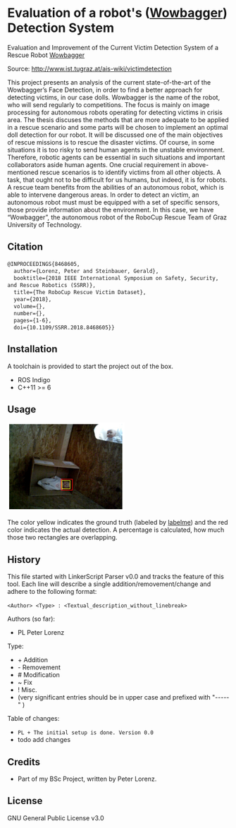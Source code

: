 # Evaluation of a robot's ([Wowbagger](http://www.ist.tugraz.at/ais-wiki/wowbagger)) Detection System
Evaluation and Improvement of the Current Victim Detection System of a Rescue Robot [Wowbagger](http://www.ist.tugraz.at/ais-wiki/wowbagger)



Source: http://www.ist.tugraz.at/ais-wiki/victimdetection

This project presents an analysis of the current state-of-the-art of the Wowbagger’s
Face Detection, in order to find a better approach for detecting victims,
in our case dolls. Wowbagger is the name of the robot, who will send regularly
to competitions. The focus is mainly on image processing for autonomous robots
operating for detecting victims in crisis area. The thesis discuses the methods that
are more adequate to be applied in a rescue scenario and some parts will be chosen
to implement an optimal doll detection for our robot.
It will be discussed one of the main objectives of rescue missions is to rescue the
disaster victims. Of course, in some situations it is too risky to send human agents
in the unstable environment. Therefore, robotic agents can be essential in such
situations and important collaborators aside human agents.
One crucial requirement in above-mentioned rescue scenarios is to identify victims
from all other objects. A task, that ought not to be difficult for us humans, but
indeed, it is for robots. A rescue team benefits from the abilities of an autonomous
robot, which is able to intervene dangerous areas.
In order to detect an victim, an autonomous robot must must be equipped with a
set of specific sensors, those provide information about the environment.
In this case, we have “Wowbagger”, the autonomous robot of the RoboCup Rescue
Team of Graz University of Technology.

## Citation

```
@INPROCEEDINGS{8468605,
  author={Lorenz, Peter and Steinbauer, Gerald},
  booktitle={2018 IEEE International Symposium on Safety, Security, and Rescue Robotics (SSRR)}, 
  title={The RoboCup Rescue Victim Dataset}, 
  year={2018},
  volume={},
  number={},
  pages={1-6},
  doi={10.1109/SSRR.2018.8468605}}
```

## Installation

A toolchain is provided to start the project out of the box.

  * ROS Indigo
  * C++11 >= 6

## Usage

   
   ![img](https://github.com/computeVision/evaluation_wowbaggers_vision_system/blob/master/thesis/detection.png)   
   
   The color yellow indicates the ground truth (labeled by [labelme](http://labelme.csail.mit.edu)) and the red color indicates the actual detection. A percentage is calculated, how much those two rectangles are overlapping. 
   

## History

This file started with LinkerScript Parser v0.0 and tracks the feature of this tool.
Each line will describe a single addition/removement/change and adhere to the following format:

`<Author> <Type> : <Textual_description_without_linebreak>`

Authors (so far):

  * PL   Peter Lorenz

Type:

  * \+ Addition
  * \- Removement
  * \# Modification
  * \~ Fix
  * \! Misc.
  * (very significant entries should be in upper case and prefixed with "-----" )

Table of changes:

  * `PL + The initial setup is done. Version 0.0`
  * todo add changes

## Credits

  * Part of my BSc Project, written by Peter Lorenz.

## License

GNU General Public License v3.0
